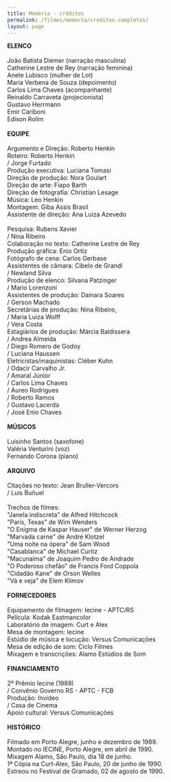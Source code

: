 ```yaml
---
title: Memória - créditos
permalink: /filmes/memoria/creditos-completos/
layout: page
---
```

**ELENCO**\
\
João Batista Diemer (narração masculina)\
Catherine Lestre de Rey (narração feminina)\
Anete Lubisco (mulher de Lot)\
Maria Verbena de Souza (depoimento)\
Carlos Lima Chaves (acompanhante)\
Reinaldo Carraveta (projecionista)\
Gustavo Herrmann\
Emir Cariboni\
Edison Rolim\
\
**EQUIPE**\
\
Argumento e Direção: Roberto Henkin\
Roteiro: Roberto Henkin\
/ Jorge Furtado\
Produção executiva: Luciana Tomasi\
Direção de produção: Nora Goulart\
Direção de arte: Fiapo Barth\
Direção de fotografia: Christian Lesage\
Música: Leo Henkin\
Montagem: Giba Assis Brasil\
Assistente de direção: Ana Luiza Azevedo\
\
Pesquisa: Rubens Xavier\
/ Nina Ribeiro\
Colaboração no texto: Catherine Lestre de Rey\
Produção gráfica: Enio Ortiz\
Fotógrafo de cena: Carlos Gerbase\
Assistentes de câmara: Cibelo de Grandi\
/ Newland Silva\
Produção de elenco: Silvana Patzinger\
/ Mario Lorenzoni\
Assistentes de produção: Dainara Soares\
/ Gerson Machado\
Secretárias de produção: Nina Ribeiro,\
/ Maria Luiza Wolff\
/ Vera Costa\
Estagiários de produção: Márcia Baldissera\
/ Andrea Almeida\
/ Diego Romero de Godoy\
/ Luciana Haussen\
Eletricistas/maquinistas: Cléber Kuhn\
/ Odacir Carvalho Jr.\
/ Amaral Júnior\
/ Carlos Lima Chaves\
/ Aureo Rodrigues\
/ Roberto Ramos\
/ Gustavo Lacerda\
/ José Enio Chaves\
\
**MÚSICOS**\
\
Luisinho Santos (saxofone)\
Valéria Venturini (voz)\
Fernando Corona (piano)\
\
**ARQUIVO**\
\
Citações no texto: Jean Bruller-Vercors\
/ Luis Buñuel\
\
Trechos de filmes:\
"Janela indiscreta" de Alfred Hitchcock\
"Paris, Texas" de Wim Wenders\
"O Enigma de Kaspar Hauser" de Werner Herzog\
"Marvada carne" de André Klotzel\
"Uma noite na ópera" de Sam Wood\
"Casablanca" de Michael Curtiz\
"Macunaíma" de Joaquim Pedro de Andrade\
"O Poderoso chefão" de Francis Ford Coppola\
"Cidadão Kane" de Orson Welles\
"Vá e veja" de Elem Klimov\
\
**FORNECEDORES**\
\
Equipamento de filmagem: Iecine - APTC/RS\
Película: Kodak Eastmancolor\
Laboratório de imagem: Curt e Alex\
Mesa de montagem: Iecine\
Estúdio de música e locução: Versus Comunicações\
Mesa de edição de som: Ciclo Filmes\
Mixagem e transcrições: Alamo Estúdios de Som\
\
**FINANCIAMENTO**\
\
2º Prêmio Iecine (1989)\
/ Convênio Governo RS - APTC - FCB\
Produção: Invideo\
/ Casa de Cinema\
Apoio cultural: Versus Comunicações\
\
**HISTÓRICO**\
\
Filmado em Porto Alegre, junho e dezembro de 1989.\
Montado no IECINE, Porto Alegre, em abril de 1990.\
Mixagem Alamo, São Paulo, dia 18 de junho.\
1ª Cópia na Curt-Alex, São Paulo, 20 de junho de 1990.\
Estreou no Festival de Gramado, 02 de agosto de 1990.